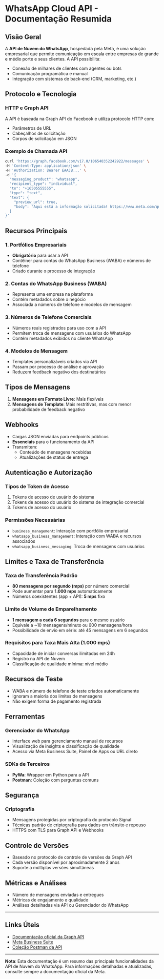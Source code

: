 # WhatsApp Cloud API - Documentação Resumida

## Visão Geral

A **API de Nuvem do WhatsApp**, hospedada pela Meta, é uma solução empresarial que permite comunicação em escala entre empresas de grande e médio porte e seus clientes. A API possibilita:

- Conexão de milhares de clientes com agentes ou bots
- Comunicação programática e manual
- Integração com sistemas de back-end (CRM, marketing, etc.)

## Protocolo e Tecnologia

### HTTP e Graph API

A API é baseada na Graph API do Facebook e utiliza protocolo HTTP com:

- Parâmetros de URL
- Cabeçalhos de solicitação
- Corpos de solicitação em JSON

### Exemplo de Chamada API

```bash
curl 'https://graph.facebook.com/v17.0/106540352242922/messages' \
-H 'Content-Type: application/json' \
-H 'Authorization: Bearer EAAJB...' \
-d '{
  "messaging_product": "whatsapp",
  "recipient_type": "individual",
  "to": "+16505555555",
  "type": "text",
  "text": {
    "preview_url": true,
    "body": "Aqui está a informação solicitada! https://www.meta.com/quest/quest-3/"
  }
}'
```

## Recursos Principais

### 1. Portfólios Empresariais

- **Obrigatório** para usar a API
- Contêiner para contas do WhatsApp Business (WABA) e números de telefone
- Criado durante o processo de integração

### 2. Contas do WhatsApp Business (WABA)

- Representa uma empresa na plataforma
- Contém metadados sobre o negócio
- Associada a números de telefone e modelos de mensagem

### 3. Números de Telefone Comerciais

- Números reais registrados para uso com a API
- Permitem troca de mensagens com usuários do WhatsApp
- Contêm metadados exibidos no cliente WhatsApp

### 4. Modelos de Mensagem

- Templates personalizáveis criados via API
- Passam por processo de análise e aprovação
- Reduzem feedback negativo dos destinatários

## Tipos de Mensagens

1. **Mensagens em Formato Livre**: Mais flexíveis
2. **Mensagens de Template**: Mais restritivas, mas com menor probabilidade de feedback negativo

## Webhooks

- Cargas JSON enviadas para endpoints públicos
- **Essenciais** para o funcionamento da API
- Transmitem:
  - Conteúdo de mensagens recebidas
  - Atualizações de status de entrega

## Autenticação e Autorização

### Tipos de Token de Acesso

1. Tokens de acesso de usuário do sistema
2. Tokens de acesso do usuário do sistema de integração comercial
3. Tokens de acesso do usuário

### Permissões Necessárias

- `business_management`: Interação com portfólio empresarial
- `whatsapp_business_management`: Interação com WABA e recursos associados
- `whatsapp_business_messaging`: Troca de mensagens com usuários

## Limites e Taxa de Transferência

### Taxa de Transferência Padrão

- **80 mensagens por segundo (mps)** por número comercial
- Pode aumentar para **1.000 mps** automaticamente
- Números coexistentes (app + API): **5 mps** fixo

### Limite de Volume de Emparelhamento

- **1 mensagem a cada 6 segundos** para o mesmo usuário
- Equivale a ~10 mensagens/minuto ou 600 mensagens/hora
- Possibilidade de envio em série: até 45 mensagens em 6 segundos

### Requisitos para Taxa Mais Alta (1.000 mps)

- Capacidade de iniciar conversas ilimitadas em 24h
- Registro na API de Nuvem
- Classificação de qualidade mínima: nível médio

## Recursos de Teste

- WABA e número de telefone de teste criados automaticamente
- Ignoram a maioria dos limites de mensagens
- Não exigem forma de pagamento registrada

## Ferramentas

### Gerenciador do WhatsApp

- Interface web para gerenciamento manual de recursos
- Visualização de insights e classificação de qualidade
- Acesso via Meta Business Suite, Painel de Apps ou URL direto

### SDKs de Terceiros

- **PyWa**: Wrapper em Python para a API
- **Postman**: Coleção com perguntas comuns

## Segurança

### Criptografia

- Mensagens protegidas por criptografia do protocolo Signal
- Técnicas padrão de criptografia para dados em trânsito e repouso
- HTTPS com TLS para Graph API e Webhooks

## Controle de Versões

- Baseado no protocolo de controle de versões da Graph API
- Cada versão disponível por aproximadamente 2 anos
- Suporte a múltiplas versões simultâneas

## Métricas e Análises

- Número de mensagens enviadas e entregues
- Métricas de engajamento e qualidade
- Análises detalhadas via API ou Gerenciador do WhatsApp

---

## Links Úteis

- [Documentação oficial da Graph API](https://developers.facebook.com/docs/graph-api/)
- [Meta Business Suite](https://business.facebook.com/)
- [Coleção Postman da API](https://www.postman.com/meta-whatsapp/)

---

**Nota**: Esta documentação é um resumo das principais funcionalidades da API de Nuvem do WhatsApp. Para informações detalhadas e atualizadas, consulte sempre a documentação oficial da Meta.
